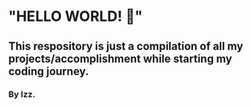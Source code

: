 # "HELLO WORLD! 👋"
## This respository is just a compilation of all my projects/accomplishment while starting my coding journey.
### By Izz.
